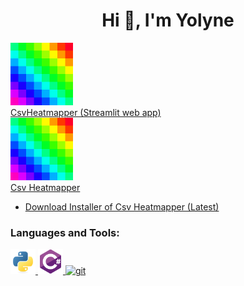 <!--
**yoririn/yoririn** is a ✨ _special_ ✨ repository because its `README.md` (this file) appears on your GitHub profile.

Here are some ideas to get you started:

- 🔭 I’m currently working on ...
- 🌱 I’m currently learning ...
- 👯 I’m looking to collaborate on ...
- 🤔 I’m looking for help with ...
- 💬 Ask me about ...
- 📫 How to reach me: ...
- 😄 Pronouns: ...
- ⚡ Fun fact: ...
-->
<h1 align="center">Hi 👋, I'm Yolyne</h1>
<!-- <h3 align="left">Connect with me:</h3>
<p align="left">
</p> -->

<a href="https://yoririn-csv-heatmapper-streamlit-streamlit-app-pkxxbp.streamlitapp.com/" target="_blank" rel="noreferrer"> 
  <img src="https://github.com/Yolyne/Csv-Heatmapper/blob/main/imgs/icon.png?raw=true" alt="CsvHeatmapper (Streamlit web app)"/ width="100">
  <div>CsvHeatmapper (Streamlit web app)</div>
</a>
<a href="https://github.com/Yolyne/Csv-Heatmapper" target="_blank" rel="noreferrer"> 
  <img src="https://github.com/Yolyne/Csv-Heatmapper/blob/main/imgs/icon.png?raw=true" alt="CsvHeatmapper"/ width="100">
  <div>Csv Heatmapper</div>
</a>
<ul>
 <li>
  <a href="https://github.com/Yolyne/Csv-Heatmapper/releases/latest" target="_blank" rel="noreferrer"> 
    <div>Download Installer of Csv Heatmapper (Latest)</div>
  </a>
 </li>
</ul>

<h3 align="left">Languages and Tools:</h3>
<p align="left"> 
  <a href="https://www.python.org" target="_blank" rel="noreferrer"> <img src="https://raw.githubusercontent.com/devicons/devicon/master/icons/python/python-original.svg" alt="python" width="40" height="40"/> </a>
  <a href="https://www.w3schools.com/cs/" target="_blank" rel="noreferrer"> <img src="https://raw.githubusercontent.com/devicons/devicon/master/icons/csharp/csharp-original.svg" alt="csharp" width="40" height="40"/> </a>
  <a href="https://git-scm.com/" target="_blank" rel="noreferrer"> <img src="https://www.vectorlogo.zone/logos/git-scm/git-scm-icon.svg" alt="git" width="40" height="40"/> </a>
</p>
